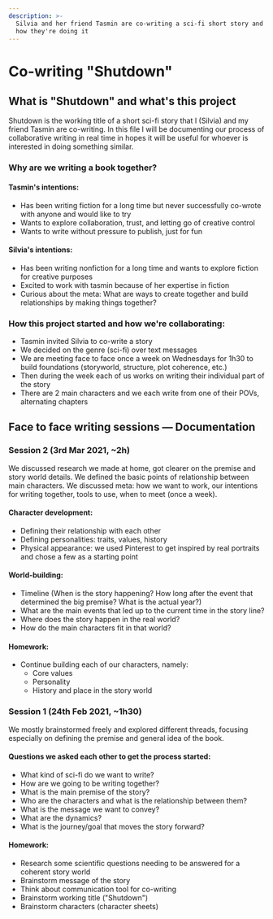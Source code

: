 ```yaml
---
description: >-
  Silvia and her friend Tasmin are co-writing a sci-fi short story and this is
  how they're doing it
---
```


# Co-writing "Shutdown"

## What is "Shutdown" and what's this project

Shutdown is the working title of a short sci-fi story that I \(Silvia\) and my friend Tasmin are co-writing. In this file I will be documenting our process of collaborative writing in real time in hopes it will be useful for whoever is interested in doing something similar.

### Why are we writing a book together?

#### Tasmin's intentions:

* Has been writing fiction for a long time but never successfully co-wrote with anyone and would like to try
* Wants to explore collaboration, trust, and letting go of creative control
* Wants to write without pressure to publish, just for fun

#### Silvia's intentions:

* Has been writing nonfiction for a long time and wants to explore fiction for creative purposes
* Excited to work with tasmin because of her expertise in fiction
* Curious about the meta: What are ways to create together and build relationships by making things together?

### How this project started and how we're collaborating:

* Tasmin invited Silvia to co-write a story
* We decided on the genre \(sci-fi\) over text messages
* We are meeting face to face once a week on Wednesdays for 1h30 to build foundations \(storyworld, structure, plot coherence, etc.\)
* Then during the week each of us works on writing their individual part of the story
* There are 2 main characters and we each write from one of their POVs, alternating chapters

## Face to face writing sessions — Documentation

### Session 2 \(3rd Mar 2021, ~2h\)

We discussed research we made at home, got clearer on the premise and story world details. We defined the basic points of relationship between main characters. We discussed meta: how we want to work, our intentions for writing together, tools to use, when to meet \(once a week\).

#### Character development:

* Defining their relationship with each other
* Defining personalities: traits, values, history
* Physical appearance: we used Pinterest to get inspired by real portraits and chose a few as a starting point

#### World-building:

* Timeline \(When is the story happening? How long after the event that determined the big premise? What is the actual year?\)
* What are the main events that led up to the current time in the story line?
* Where does the story happen in the real world?
* How do the main characters fit in that world?

#### Homework:

* Continue building each of our characters, namely:
  * Core values
  * Personality
  * History and place in the story world

### Session 1 \(24th Feb 2021, ~1h30\)

We mostly brainstormed freely and explored different threads, focusing especially on defining the premise and general idea of the book.

#### Questions we asked each other to get the process started:

* What kind of sci-fi do we want to write?
* How are we going to be writing together?
* What is the main premise of the story?
* Who are the characters and what is the relationship between them?
* What is the message we want to convey?
* What are the dynamics?
* What is the journey/goal that moves the story forward?

#### Homework:

* Research some scientific questions needing to be answered for a coherent story world
* Brainstorm message of the story
* Think about communication tool for co-writing
* Brainstorm working title \("Shutdown"\)
* Brainstorm characters \(character sheets\)

